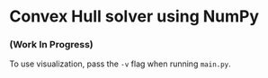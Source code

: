 # Convex Hull solver using NumPy
### (Work In Progress)

To use visualization, pass the `-v` flag when running `main.py`.
